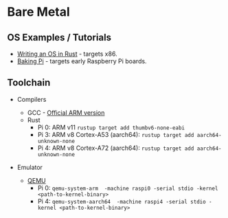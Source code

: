 # Bare Metal

## OS Examples / Tutorials

* [Writing an OS in Rust](https://os.phil-opp.com) - targets x86.
* [Baking Pi](https://www.cl.cam.ac.uk/projects/raspberrypi/tutorials/os/) - targets early Raspberry Pi boards.

## Toolchain

* Compilers
  - GCC - [Official ARM version]()
  - Rust
    - Pi 0: ARM v11 `rustup target add thumbv6-none-eabi`
    - Pi 3: ARM v8 Cortex-A53 (aarch64): `rustup target add aarch64-unknown-none`
    - Pi 4: ARM v8 Cortex-A72 (aarch64): `rustup target add aarch64-unknown-none` 
  
* Emulator
  - [QEMU](https://www.qemu.org)
    - Pi 0: `qemu-system-arm  -machine raspi0 -serial stdio -kernel <path-to-kernel-binary>`
    - Pi 4: `qemu-system-aarch64  -machine raspi4 -serial stdio -kernel <path-to-kernel-binary>`
